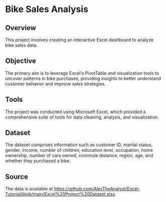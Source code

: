 # Bike Sales Analysis

## Overview
This project involves creating an interactive Excel dashboard to analyze bike sales data.

## Objective
The primary aim is to leverage Excel's PivotTable and visualization tools to uncover patterns in bike purchases, providing insights to better understand customer behavior and improve sales strategies.

## Tools
The project was conducted using Microsoft Excel, which provided a comprehensive suite of tools for data cleaning, analysis, and visualization.

## Dataset
The dataset comprises information such as customer ID, marital status, gender, income, number of children, education level, occupation, home ownership, number of cars owned, commute distance, region, age, and whether they purchased a bike.

## Source
The data is available at https://github.com/AlexTheAnalyst/Excel-Tutorial/blob/main/Excel%20Project%20Dataset.xlsx.
